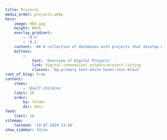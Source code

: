 ```yaml
---
title: Projects
media_order: projects.webp
hero:
    image: HEU.jpg
    height: 60vh
    overlay_gradient:
        - '0.5'
        - '0.1'
    content: '## A collection of databases with projects that develop digital tools or innovations that can support the objectives of the New European Bauhaus: beautiful, sustainable and together.'
    buttons:
        -
            text: 'Overview of Digital Projects'
            link: digital-innovation/_outputs/project-listing
            classes: 'bg-primary text-white hover:text-black'
root_of_blog: true
content:
    items:
        - '@self.children'
    limit: 10
    order:
        by: folder
        dir: desc
feed:
    limit: 10
sitemap:
    lastmod: '19-07-2024 13:56'
show_sidebar: false
---
```


